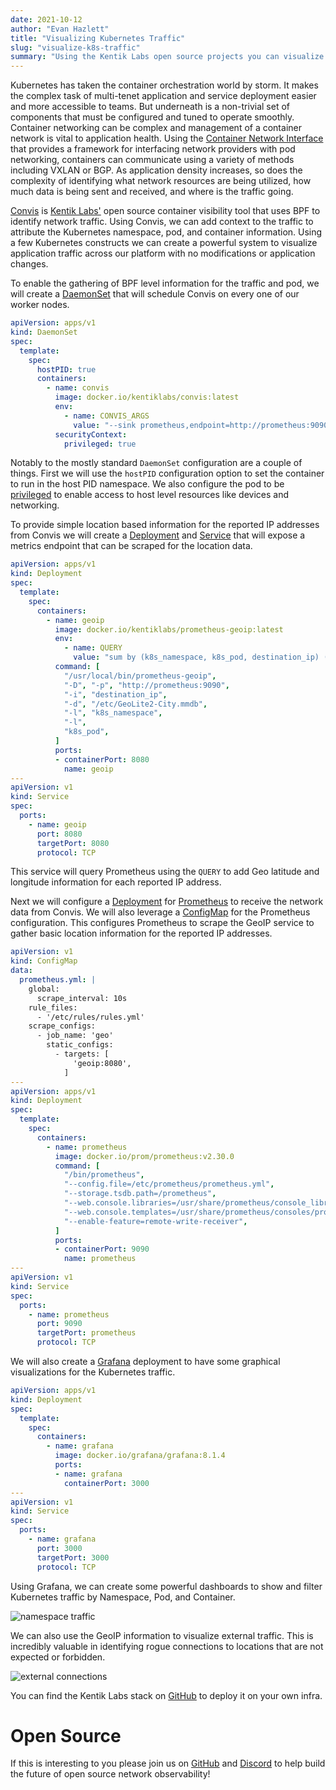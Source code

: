 ```yaml
---
date: 2021-10-12
author: "Evan Hazlett"
title: "Visualizing Kubernetes Traffic"
slug: "visualize-k8s-traffic"
summary: "Using the Kentik Labs open source projects you can visualize Kubernetes network traffic without modifications."
---
```


Kubernetes has taken the container orchestration world by storm. It makes the
complex task of multi-tenet application and service deployment easier
and more accessible to teams. But underneath is a non-trivial set of components
that must be configured and tuned to operate smoothly. Container networking
can be complex and management of a container network is vital to application
health. Using the [Container Network Interface](https://github.com/containernetworking/cni#cni---the-container-network-interface)
that provides a framework for interfacing network providers with pod networking,
containers can communicate using a variety of methods including VXLAN or BGP.
As application density increases, so does the complexity of identifying what
network resources are being utilized, how much data is being sent and received,
and where is the traffic going.

[Convis][convis] is [Kentik Labs'][kentik-labs] open source container visibility
tool that uses BPF to identify network traffic. Using Convis, we can add
context to the traffic to attribute the Kubernetes namespace, pod, and container
information. Using a few Kubernetes constructs we can create a powerful system
to visualize application traffic across our platform with no modifications or
application changes.

To enable the gathering of BPF level information for the traffic and pod, we will
create a [DaemonSet](https://kubernetes.io/docs/concepts/workloads/controllers/daemonset/)
that will schedule Convis on every one of our worker nodes.

```yaml
apiVersion: apps/v1
kind: DaemonSet
spec:
  template:
    spec:
      hostPID: true
      containers:
        - name: convis
          image: docker.io/kentiklabs/convis:latest
          env:
            - name: CONVIS_ARGS
              value: "--sink prometheus,endpoint=http://prometheus:9090/api/v1/write"
          securityContext:
            privileged: true
```

Notably to the mostly standard `DaemonSet` configuration are a couple of things.
First we will use the `hostPID` configuration option to set the container to run
in the host PID namespace. We also configure the pod to be [privileged](https://kubernetes.io/docs/concepts/policy/pod-security-policy/#privileged)
to enable access to host level resources like devices and networking.

To provide simple location based information for the reported IP addresses from Convis
we will create a [Deployment](https://kubernetes.io/docs/concepts/workloads/controllers/deployment/)
and [Service](https://kubernetes.io/docs/concepts/services-networking/service/) that
will expose a metrics endpoint that can be scraped for the location data.

```yaml
apiVersion: apps/v1
kind: Deployment
spec:
  template:
    spec:
      containers:
        - name: geoip
          image: docker.io/kentiklabs/prometheus-geoip:latest
          env:
            - name: QUERY
              value: "sum by (k8s_namespace, k8s_pod, destination_ip) (bytes_tx{})"
          command: [
            "/usr/local/bin/prometheus-geoip",
            "-D", "-p", "http://prometheus:9090",
            "-i", "destination_ip",
            "-d", "/etc/GeoLite2-City.mmdb",
            "-l", "k8s_namespace",
            "-l",
            "k8s_pod",
          ]
          ports:
          - containerPort: 8080
            name: geoip
---
apiVersion: v1
kind: Service
spec:
  ports:
    - name: geoip
      port: 8080
      targetPort: 8080
      protocol: TCP
```

This service will query Prometheus using the `QUERY` to add Geo latitude and longitude
information for each reported IP address.

Next we will configure a [Deployment](https://kubernetes.io/docs/concepts/workloads/controllers/deployment/)
for [Prometheus](https://prometheus.io/) to receive the network data from Convis.
We will also leverage a [ConfigMap](https://kubernetes.io/docs/concepts/configuration/configmap/)
for the Prometheus configuration.  This configures Prometheus to scrape the GeoIP
service to gather basic location information for the reported IP addresses.

```yaml
apiVersion: v1
kind: ConfigMap
data:
  prometheus.yml: |
    global:
      scrape_interval: 10s
    rule_files:
      - '/etc/rules/rules.yml'
    scrape_configs:
      - job_name: 'geo'
        static_configs:
          - targets: [
              'geoip:8080',
            ]
---
apiVersion: apps/v1
kind: Deployment
spec:
  template:
    spec:
      containers:
        - name: prometheus
          image: docker.io/prom/prometheus:v2.30.0
          command: [
            "/bin/prometheus",
            "--config.file=/etc/prometheus/prometheus.yml",
            "--storage.tsdb.path=/prometheus",
            "--web.console.libraries=/usr/share/prometheus/console_libraries",
            "--web.console.templates=/usr/share/prometheus/consoles/prometheus",
            "--enable-feature=remote-write-receiver",
          ]
          ports:
          - containerPort: 9090
            name: prometheus
---
apiVersion: v1
kind: Service
spec:
  ports:
    - name: prometheus
      port: 9090
      targetPort: prometheus
      protocol: TCP
```

We will also create a [Grafana](https://grafana.com/grafana/) deployment to have some graphical visualizations
for the Kubernetes traffic.

```yaml
apiVersion: apps/v1
kind: Deployment
spec:
  template:
    spec:
      containers:
        - name: grafana
          image: docker.io/grafana/grafana:8.1.4
          ports:
          - name: grafana
            containerPort: 3000
---
apiVersion: v1
kind: Service
spec:
  ports:
    - name: grafana
      port: 3000
      targetPort: 3000
      protocol: TCP
```

Using Grafana, we can create some powerful dashboards to show and filter Kubernetes
traffic by Namespace, Pod, and Container.

![namespace traffic](/static/visualize-k8s-traffic-ns-pod-container-traffic.png)

We can also use the GeoIP information to visualize external traffic. This is incredibly
valuable in identifying rogue connections to locations that are not expected or forbidden.

![external connections](/static/visualize-k8s-traffic-external-connections.png)

You can find the Kentik Labs stack on [GitHub](https://github.com/kentik/kentik-lite) to
deploy it on your own infra.

# Open Source

If this is interesting to you please join us on [GitHub][github] and [Discord][discord]
to help build the future of open source network observability!

[kentik-labs]: https://kentiklabs.com/
[kentiklabs-stack]: https://github.com/kentik/kentik-lite/
[convis]: https://github.com/kentik/convis
[prometheus]: https://prometheus.io/
[grafana]: https://grafana.com/grafana/
[discord]: https://discord.gg/kentik
[github]: https://github.com/kentik

